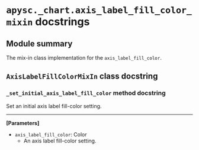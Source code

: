 # `apysc._chart.axis_label_fill_color_mixin` docstrings

## Module summary

The mix-in class implementation for the `axis_label_fill_color`.

## `AxisLabelFillColorMixIn` class docstring

### `_set_initial_axis_label_fill_color` method docstring

Set an initial axis label fill-color setting.<hr>

**[Parameters]**

- `axis_label_fill_color`: Color
  - An axis label fill-color setting.